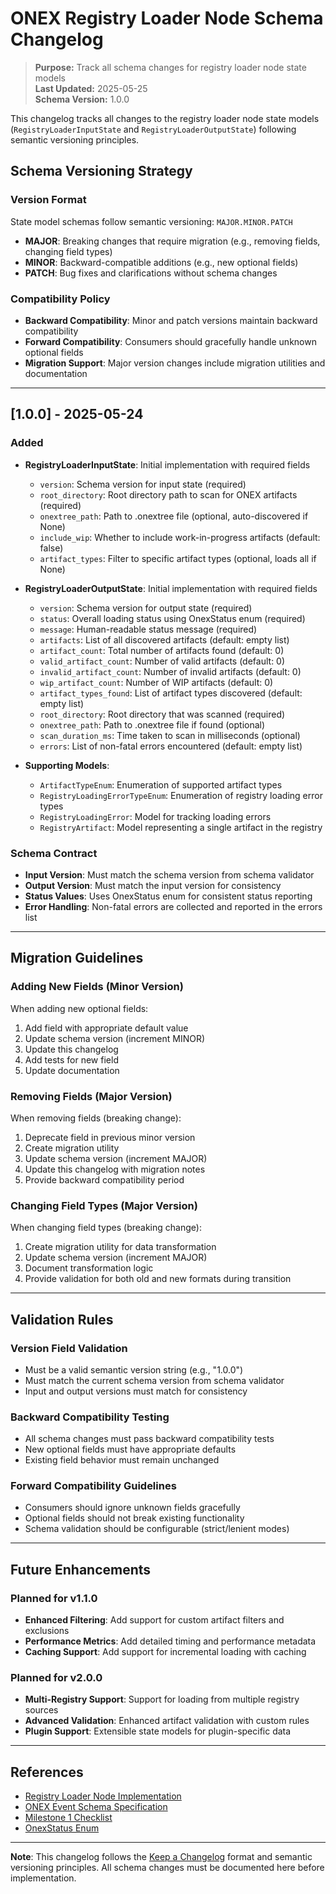 <!-- === OmniNode:Metadata ===
author: OmniNode Team
copyright: OmniNode.ai
created_at: '2025-05-28T12:40:27.455191'
description: Stamped by ONEX
entrypoint: python://CHANGELOG.md
hash: 5d8f327f8ceafd70290d54605f7ad1ecbb795671882e5396cbfe8ccc506d7989
last_modified_at: '2025-05-29T11:50:15.471082+00:00'
lifecycle: active
meta_type: tool
metadata_version: 0.1.0
name: CHANGELOG.md
namespace: omnibase.CHANGELOG
owner: OmniNode Team
protocol_version: 0.1.0
runtime_language_hint: python>=3.11
schema_version: 0.1.0
state_contract: state_contract://default
tools: null
uuid: e753e029-809a-41eb-af32-673cfaf183f1
version: 1.0.0

<!-- === /OmniNode:Metadata === -->


# ONEX Registry Loader Node Schema Changelog

> **Purpose:** Track all schema changes for registry loader node state models  
> **Last Updated:** 2025-05-25  
> **Schema Version:** 1.0.0

This changelog tracks all changes to the registry loader node state models (`RegistryLoaderInputState` and `RegistryLoaderOutputState`) following semantic versioning principles.

## Schema Versioning Strategy

### Version Format
State model schemas follow semantic versioning: `MAJOR.MINOR.PATCH`

- **MAJOR**: Breaking changes that require migration (e.g., removing fields, changing field types)
- **MINOR**: Backward-compatible additions (e.g., new optional fields)
- **PATCH**: Bug fixes and clarifications without schema changes

### Compatibility Policy
- **Backward Compatibility**: Minor and patch versions maintain backward compatibility
- **Forward Compatibility**: Consumers should gracefully handle unknown optional fields
- **Migration Support**: Major version changes include migration utilities and documentation

---

## [1.0.0] - 2025-05-24

### Added
- **RegistryLoaderInputState**: Initial implementation with required fields
  - `version`: Schema version for input state (required)
  - `root_directory`: Root directory path to scan for ONEX artifacts (required)
  - `onextree_path`: Path to .onextree file (optional, auto-discovered if None)
  - `include_wip`: Whether to include work-in-progress artifacts (default: false)
  - `artifact_types`: Filter to specific artifact types (optional, loads all if None)

- **RegistryLoaderOutputState**: Initial implementation with required fields
  - `version`: Schema version for output state (required)
  - `status`: Overall loading status using OnexStatus enum (required)
  - `message`: Human-readable status message (required)
  - `artifacts`: List of all discovered artifacts (default: empty list)
  - `artifact_count`: Total number of artifacts found (default: 0)
  - `valid_artifact_count`: Number of valid artifacts (default: 0)
  - `invalid_artifact_count`: Number of invalid artifacts (default: 0)
  - `wip_artifact_count`: Number of WIP artifacts (default: 0)
  - `artifact_types_found`: List of artifact types discovered (default: empty list)
  - `root_directory`: Root directory that was scanned (required)
  - `onextree_path`: Path to .onextree file if found (optional)
  - `scan_duration_ms`: Time taken to scan in milliseconds (optional)
  - `errors`: List of non-fatal errors encountered (default: empty list)

- **Supporting Models**:
  - `ArtifactTypeEnum`: Enumeration of supported artifact types
  - `RegistryLoadingErrorTypeEnum`: Enumeration of registry loading error types
  - `RegistryLoadingError`: Model for tracking loading errors
  - `RegistryArtifact`: Model representing a single artifact in the registry

### Schema Contract
- **Input Version**: Must match the schema version from schema validator
- **Output Version**: Must match the input version for consistency
- **Status Values**: Uses OnexStatus enum for consistent status reporting
- **Error Handling**: Non-fatal errors are collected and reported in the errors list

---

## Migration Guidelines

### Adding New Fields (Minor Version)
When adding new optional fields:

1. Add field with appropriate default value
2. Update schema version (increment MINOR)
3. Update this changelog
4. Add tests for new field
5. Update documentation

### Removing Fields (Major Version)
When removing fields (breaking change):

1. Deprecate field in previous minor version
2. Create migration utility
3. Update schema version (increment MAJOR)
4. Update this changelog with migration notes
5. Provide backward compatibility period

### Changing Field Types (Major Version)
When changing field types (breaking change):

1. Create migration utility for data transformation
2. Update schema version (increment MAJOR)
3. Document transformation logic
4. Provide validation for both old and new formats during transition

---

## Validation Rules

### Version Field Validation
- Must be a valid semantic version string (e.g., "1.0.0")
- Must match the current schema version from schema validator
- Input and output versions must match for consistency

### Backward Compatibility Testing
- All schema changes must pass backward compatibility tests
- New optional fields must have appropriate defaults
- Existing field behavior must remain unchanged

### Forward Compatibility Guidelines
- Consumers should ignore unknown fields gracefully
- Optional fields should not break existing functionality
- Schema validation should be configurable (strict/lenient modes)

---

## Future Enhancements

### Planned for v1.1.0
- **Enhanced Filtering**: Add support for custom artifact filters and exclusions
- **Performance Metrics**: Add detailed timing and performance metadata
- **Caching Support**: Add support for incremental loading with caching

### Planned for v2.0.0
- **Multi-Registry Support**: Support for loading from multiple registry sources
- **Advanced Validation**: Enhanced artifact validation with custom rules
- **Plugin Support**: Extensible state models for plugin-specific data

---

## References

- [Registry Loader Node Implementation](v1_0_0/node.py)
- [ONEX Event Schema Specification](../../docs/protocol/onex_event_schema.md)
- [Milestone 1 Checklist](../../docs/milestones/milestone_1_checklist.md)
- [OnexStatus Enum](../../model/enum_onex_status.py)

---

**Note**: This changelog follows the [Keep a Changelog](https://keepachangelog.com/en/1.0.0/) format and semantic versioning principles. All schema changes must be documented here before implementation.

